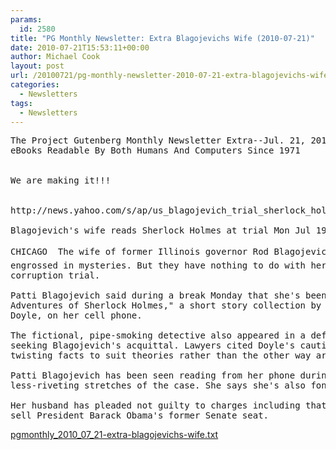 ```yaml
---
params:
  id: 2580
title: "PG Monthly Newsletter: Extra Blagojevichs Wife (2010-07-21)"
date: 2010-07-21T15:53:11+00:00
author: Michael Cook
layout: post
url: /20100721/pg-monthly-newsletter-2010-07-21-extra-blagojevichs-wife/
categories:
  - Newsletters
tags:
  - Newsletters
---
```

<pre>The Project Gutenberg Monthly Newsletter Extra--Jul. 21, 2010
eBooks Readable By Both Humans And Computers Since 1971


We are making it!!!


http://news.yahoo.com/s/ap/us_blagojevich_trial_sherlock_holmes

Blagojevich's wife reads Sherlock Holmes at trial Mon Jul 19, 3:01 pm ET

CHICAGO  The wife of former Illinois governor Rod Blagojevich has been
engrossed in mysteries. But they have nothing to do with her husband's
corruption trial.

Patti Blagojevich said during a break Monday that she's been reading "The
Adventures of Sherlock Holmes," a short story collection by Arthur Conan
Doyle, on her cell phone.

The fictional, pipe-smoking detective also appeared in a defense motion
seeking Blagojevich's acquittal. Lawyers cited Doyle's caution against
twisting facts to suit theories rather than the other way around.

Patti Blagojevich has been seen reading from her phone during several
less-riveting stretches of the case. She says she's also fond of Jane Austen.

Her husband has pleaded not guilty to charges including that he schemed to
sell President Barack Obama's former Senate seat.
</pre>

<a href="/nl_archives/2010/pgmonthly_2010_07_21-extra-blagojevichs-wife.txt" target="_blank" rel="nofollow">pgmonthly_2010_07_21-extra-blagojevichs-wife.txt</a>

